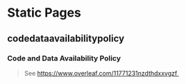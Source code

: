 # Static Pages
## codedataavailabilitypolicy
### Code and Data Availability Policy
> See https://www.overleaf.com/11771231nzdthdxxvgzf 
